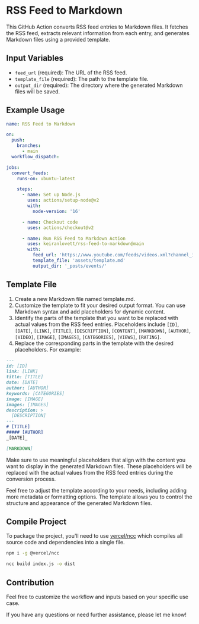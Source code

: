 # RSS Feed to Markdown

This GitHub Action converts RSS feed entries to Markdown files. It fetches the RSS feed, extracts relevant information from each entry, and generates Markdown files using a provided template.

## Input Variables

- `feed_url` (required): The URL of the RSS feed.
- `template_file` (required): The path to the template file.
- `output_dir` (required): The directory where the generated Markdown files will be saved.

## Example Usage

```yaml
name: RSS Feed to Markdown

on:
  push:
    branches:
      - main
  workflow_dispatch:

jobs:
  convert_feeds:
    runs-on: ubuntu-latest

    steps:
      - name: Set up Node.js
        uses: actions/setup-node@v2
        with:
          node-version: '16'

      - name: Checkout code
        uses: actions/checkout@v2

      - name: Run RSS Feed to Markdown Action
        uses: keiranlovett/rss-feed-to-markdown@main
        with:
          feed_url: 'https://www.youtube.com/feeds/videos.xml?channel_id=UCuVczNc74_jsmgNlAhHbz-Q'
          template_file: 'assets/template.md'
          output_dir: '_posts/events/'
```

## Template File

1. Create a new Markdown file named template.md.
2. Customize the template to fit your desired output format. You can use Markdown syntax and add placeholders for dynamic content.
3. Identify the parts of the template that you want to be replaced with actual values from the RSS feed entries. Placeholders include `[ID]`, `[DATE]`, `[LINK]`, `[TITLE]`, `[DESCRIPTION]`, `[CONTENT]`, `[MARKDOWN]`, `[AUTHOR]`, `[VIDEO]`, `[IMAGE]`, `[IMAGES]`, `[CATEGORIES]`, `[VIEWS]`, `[RATING]`.
4. Replace the corresponding parts in the template with the desired placeholders. For example:

```markdown
---
id: [ID]
link: [LINK]
title: [TITLE]
date: [DATE]
author: [AUTHOR]
keywords: [CATEGORIES]
image: [IMAGE]
images: [IMAGES]
description: >
  [DESCRIPTION]
---
# [TITLE]
##### [AUTHOR]
_[DATE]_

[MARKDOWN]
```

Make sure to use meaningful placeholders that align with the content you want to display in the generated Markdown files. These placeholders will be replaced with the actual values from the RSS feed entries during the conversion process.

Feel free to adjust the template according to your needs, including adding more metadata or formatting options. The template allows you to control the structure and appearance of the generated Markdown files.

## Compile Project

To package the project, you'll need to use [vercel/ncc](https://github.com/vercel/ncc) which compiles all source code and dependencies into a single file.

```bash
npm i -g @vercel/ncc
```

```bash
ncc build index.js -o dist
```

## Contribution

Feel free to customize the workflow and inputs based on your specific use case.

If you have any questions or need further assistance, please let me know!
